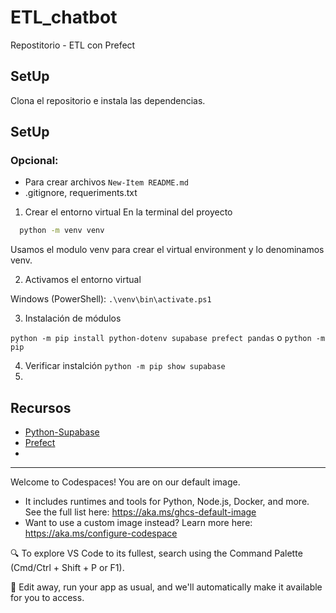 # ETL_chatbot
Repostitorio - ETL con Prefect



## SetUp
Clona el repositorio e instala las dependencias.

## SetUp 

### Opcional:
- Para crear archivos  `New-Item README.md`
- .gitignore, requeriments.txt



1. Crear el entorno virtual
En la terminal del proyecto

```bash
  python -m venv venv
```

Usamos el modulo venv para crear el virtual environment y lo denominamos venv.

2. Activamos el entorno virtual

Windows (PowerShell):  `.\venv\bin\activate.ps1`


3. Instalación de módulos

`python -m pip install python-dotenv supabase prefect pandas`
o
`python -m pip `

4. Verificar instalción `python -m pip show supabase`
5. 



## Recursos
- [Python-Supabase](https://supabase.com/docs/reference/python/installing)
- [Prefect](https://docs.prefect.io/v3/get-started/quickstart#open-source)
- 

--- 
 Welcome to Codespaces! You are on our default image. 
   - It includes runtimes and tools for Python, Node.js, Docker, and more. See the full list here: https://aka.ms/ghcs-default-image
   - Want to use a custom image instead? Learn more here: https://aka.ms/configure-codespace

🔍 To explore VS Code to its fullest, search using the Command Palette (Cmd/Ctrl + Shift + P or F1).

📝 Edit away, run your app as usual, and we'll automatically make it available for you to access.